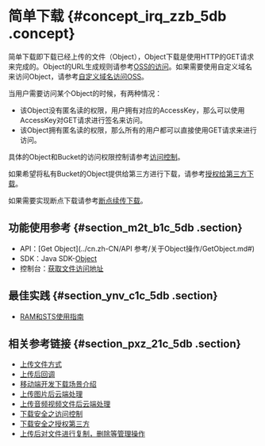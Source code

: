 # 简单下载 {#concept_irq_zzb_5db .concept}

简单下载即下载已经上传的文件（Object），Object下载是使用HTTP的GET请求来完成的。Object的URL生成规则请参考[OSS的访问](cn.zh-CN//ACL验证流程.md#)。如果需要使用自定义域名来访问Object，请参考[自定义域名访问OSS](cn.zh-CN//绑定自定义域名.md#)。

当用户需要访问某个Object的时候，有两种情况：

-   该Object没有匿名读的权限，用户拥有对应的AccessKey，那么可以使用AccessKey对GET请求进行签名来访问。
-   该Object拥有匿名读的权限，那么所有的用户都可以直接使用GET请求来进行访问。

具体的Object和Bucket的访问权限控制请参考[访问控制](cn.zh-CN//访问控制.md#)。

如果希望将私有Bucket的Object提供给第三方进行下载，请参考[授权给第三方下载](cn.zh-CN/开发指南/下载文件/授权给第三方下载.md#)。

如果需要实现断点下载请参考[断点续传下载](cn.zh-CN/开发指南/下载文件/断点续传下载.md#)。

## 功能使用参考 {#section_m2t_b1c_5db .section}

-   API：[Get Object](../cn.zh-CN/API 参考/关于Object操作/GetObject.md#)
-   SDK：Java SDK-[Object](https://help.aliyun.com/document_detail/32014.html)
-   控制台：[获取文件访问地址](../cn.zh-CN/控制台用户指南/管理文件/获取文件访问地址.md#)

## 最佳实践 {#section_ynv_c1c_5db .section}

-   [RAM和STS使用指南](../cn.zh-CN/最佳实践/权限管理/权限管理概述.md#)

## 相关参考链接 {#section_pxz_21c_5db .section}

-   [上传文件方式](cn.zh-CN/开发指南/上传文件/简单上传.md#)
-   [上传后回调](cn.zh-CN/开发指南/上传文件/上传回调.md#)
-   [移动端开发下载场景介绍](cn.zh-CN/开发指南/接入OSS/基于OSS的移动开发.md#)
-   [上传图片后云端处理](cn.zh-CN/开发指南/图片服务.md#)
-   [上传音频视频文件后云端处理](cn.zh-CN/开发指南/云端数据处理.md#)
-   [下载安全之访问控制](cn.zh-CN//访问控制.md#)
-   [下载安全之授权第三方](cn.zh-CN/开发指南/下载文件/授权给第三方下载.md#)
-   [上传后对文件进行复制，删除等管理操作](cn.zh-CN/开发指南/管理文件/设置对象/文件元信息.md#)

